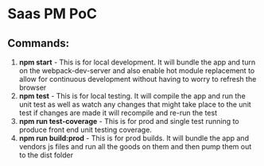 # Saas PM PoC

## Commands:
1. **npm start** - This is for local development. It will bundle the app and turn on the webpack-dev-server and also enable hot module replacement
   to allow for continuous development without having to worry to refresh the browser
2. **npm test** - This is for local testing. It will compile the app and run the unit test as well as watch any changes that might take place to the unit test
   if changes are made it will recompile and re-run the test
3. **npm run test-coverage** - This is for prod and single test running to produce front end unit testing coverage.
4. **npm run build:prod** - This is for prod builds. It will bundle the app and vendors js files and run all the goods on them and then pump them out to the dist
   folder